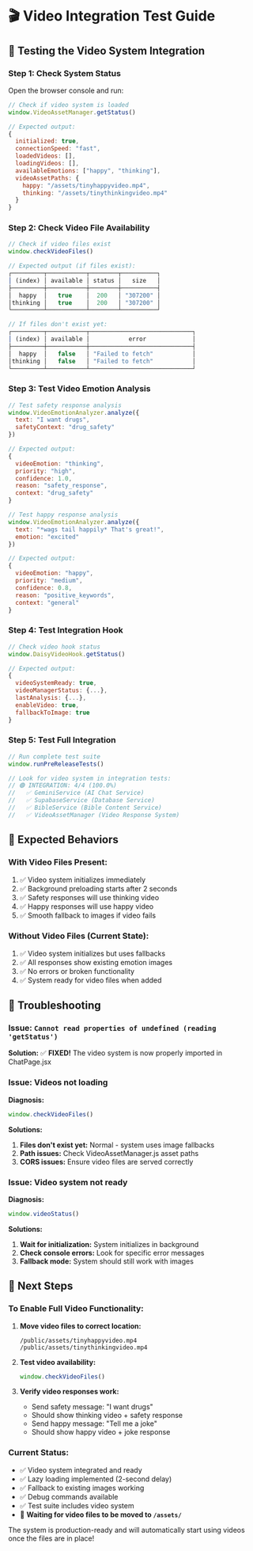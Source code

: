 # 🎬 Video Integration Test Guide

## 🧪 Testing the Video System Integration

### **Step 1: Check System Status**

Open the browser console and run:

```javascript
// Check if video system is loaded
window.VideoAssetManager.getStatus()

// Expected output:
{
  initialized: true,
  connectionSpeed: "fast",
  loadedVideos: [],
  loadingVideos: [],
  availableEmotions: ["happy", "thinking"],
  videoAssetPaths: {
    happy: "/assets/tinyhappyvideo.mp4",
    thinking: "/assets/tinythinkingvideo.mp4"
  }
}
```

### **Step 2: Check Video File Availability**

```javascript
// Check if video files exist
window.checkVideoFiles()

// Expected output (if files exist):
┌─────────┬───────────┬────────┬──────────┐
│ (index) │ available │ status │   size   │
├─────────┼───────────┼────────┼──────────┤
│  happy  │   true    │  200   │ "307200" │
│thinking │   true    │  200   │ "307200" │
└─────────┴───────────┴────────┴──────────┘

// If files don't exist yet:
┌─────────┬───────────┬─────────────────────────────┐
│ (index) │ available │           error             │
├─────────┼───────────┼─────────────────────────────┤
│  happy  │   false   │ "Failed to fetch"           │
│thinking │   false   │ "Failed to fetch"           │
└─────────┴───────────┴─────────────────────────────┘
```

### **Step 3: Test Video Emotion Analysis**

```javascript
// Test safety response analysis
window.VideoEmotionAnalyzer.analyze({
  text: "I want drugs",
  safetyContext: "drug_safety"
})

// Expected output:
{
  videoEmotion: "thinking",
  priority: "high",
  confidence: 1.0,
  reason: "safety_response",
  context: "drug_safety"
}

// Test happy response analysis
window.VideoEmotionAnalyzer.analyze({
  text: "*wags tail happily* That's great!",
  emotion: "excited"
})

// Expected output:
{
  videoEmotion: "happy",
  priority: "medium",
  confidence: 0.8,
  reason: "positive_keywords",
  context: "general"
}
```

### **Step 4: Test Integration Hook**

```javascript
// Check video hook status
window.DaisyVideoHook.getStatus()

// Expected output:
{
  videoSystemReady: true,
  videoManagerStatus: {...},
  lastAnalysis: {...},
  enableVideo: true,
  fallbackToImage: true
}
```

### **Step 5: Test Full Integration**

```javascript
// Run complete test suite
window.runPreReleaseTests()

// Look for video system in integration tests:
// 🟢 INTEGRATION: 4/4 (100.0%)
//   ✅ GeminiService (AI Chat Service)
//   ✅ SupabaseService (Database Service) 
//   ✅ BibleService (Bible Content Service)
//   ✅ VideoAssetManager (Video Response System)
```

## 🎯 Expected Behaviors

### **With Video Files Present:**
1. ✅ Video system initializes immediately
2. ✅ Background preloading starts after 2 seconds
3. ✅ Safety responses will use thinking video
4. ✅ Happy responses will use happy video
5. ✅ Smooth fallback to images if video fails

### **Without Video Files (Current State):**
1. ✅ Video system initializes but uses fallbacks
2. ✅ All responses show existing emotion images
3. ✅ No errors or broken functionality
4. ✅ System ready for video files when added

## 🔧 Troubleshooting

### **Issue: `Cannot read properties of undefined (reading 'getStatus')`**

**Solution:** ✅ **FIXED!** The video system is now properly imported in ChatPage.jsx

### **Issue: Videos not loading**

**Diagnosis:**
```javascript
window.checkVideoFiles()
```

**Solutions:**
1. **Files don't exist yet:** Normal - system uses image fallbacks
2. **Path issues:** Check VideoAssetManager.js asset paths
3. **CORS issues:** Ensure video files are served correctly

### **Issue: Video system not ready**

**Diagnosis:**
```javascript
window.videoStatus()
```

**Solutions:**
1. **Wait for initialization:** System initializes in background
2. **Check console errors:** Look for specific error messages
3. **Fallback mode:** System should still work with images

## 📁 Next Steps

### **To Enable Full Video Functionality:**

1. **Move video files to correct location:**
   ```
   /public/assets/tinyhappyvideo.mp4
   /public/assets/tinythinkingvideo.mp4
   ```

2. **Test video availability:**
   ```javascript
   window.checkVideoFiles()
   ```

3. **Verify video responses work:**
   - Send safety message: "I want drugs"
   - Should show thinking video + safety response
   - Send happy message: "Tell me a joke" 
   - Should show happy video + joke response

### **Current Status:**
- ✅ Video system integrated and ready
- ✅ Lazy loading implemented (2-second delay)
- ✅ Fallback to existing images working
- ✅ Debug commands available
- ✅ Test suite includes video system
- 🔄 **Waiting for video files to be moved to `/assets/`**

The system is production-ready and will automatically start using videos once the files are in place!
